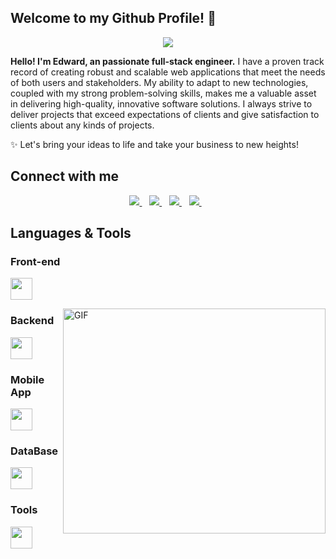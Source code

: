 ## Welcome to my Github Profile! 👋

<p align="center">
  <a href="https://github.com/DenverCoder1/readme-typing-svg"><img src="https://readme-typing-svg.herokuapp.com?lines=Passionate+Self-Learner;Senior%20Fullstack%20Developer&center=true&width=500&height=50"></a>
</p>
<p><b>Hello! I'm Edward, an passionate full-stack engineer.</b>
I have a proven track record of creating robust and scalable web applications that meet the needs of both users and stakeholders.  My ability to adapt to new technologies, coupled with my strong problem-solving skills, makes me a valuable asset in delivering high-quality, innovative software solutions.  I always strive to deliver projects that exceed expectations of clients and give satisfaction to clients about any kinds of projects.</p>
<p>✨ Let's bring your ideas to life and take your business to new heights!</p>

## Connect with me

<p align='center'>
  <a href="https://t.me/edward703">
    <img src="https://img.shields.io/badge/telegram-%230077B5.svg?&style=for-the-badge&logo=telegram&logoColor=white" />
  </a>&nbsp;&nbsp;
  <a href="https://join.skype.com/invite/cn3Zu7bTfgsV">
    <img src="https://img.shields.io/badge/skype-%231DA1F3.svg?&style=for-the-badge&logo=skype&logoColor=white" />
  </a>&nbsp;&nbsp;
  <a href="mailto:edwardthomas7770@gmail.com">
    <img src="https://img.shields.io/badge/email me-%231DA1F3.svg?&style=for-the-badge&logo=gmail&logoColor=white" />
  </a>&nbsp;&nbsp;
    <a href="https://discordapp.com/users/1192683171104432141">
    <img src="https://img.shields.io/badge/discord me-%231DA1F3.svg?&style=for-the-badge&logo=discord&logoColor=white" />
  </a>&nbsp;&nbsp;
</p>


## Languages & Tools

<h3 align="left">Front-end</h3>
<p align="left">
  <a href="https://skillicons.dev">
    <img height="35" src="https://skillicons.dev/icons?i=angular,bootstrap,css,html,js,jquery,react,sass,vue,wordpress" />
  </a>
</p>
 <div>
  <img align="right" alt="GIF" src="https://www.mygo.ge/uploads/blog/1584023795.jpg" width="420" height="360" />
</div>
<h3 align="left">Backend</h3>
<p align="left">
  <a href="https://skillicons.dev">
    <img height="35" src="https://skillicons.dev/icons?i=dotnet,cs,express,laravel,nodejs,php,py,django" />
  </a>
</p>
<h3 align="left">Mobile App</h3>
<p align="left">
  <a href="https://skillicons.dev">
    <img height="35" src="https://skillicons.dev/icons?i=androidstudio,react,flutter,swift" />
  </a>
</p>
<h3 align="left">DataBase</h3>
<p align="left">
  <a href="https://skillicons.dev">
    <img height="35" src="https://skillicons.dev/icons?i=firebase,graphql,mongodb,mysql,postgres,sqlite" />
  </a>
</p>
<h3 align="left">Tools</h3>
<p align="left"> 
  <a href="https://skillicons.dev">
    <img height="35" src="https://skillicons.dev/icons?i=azure,docker,figma,photoshop,github,gitlab,nginx,postman,visualstudio,vscode,xd" />
  </a>
</p>

